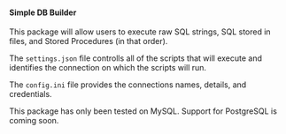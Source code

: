 #### Simple DB Builder

This package will allow users to execute raw SQL strings, SQL stored in files, and Stored Procedures (in that order).

The `settings.json` file controlls all of the scripts that will execute and identifies the connection on which the scripts will run.

The `config.ini` file provides the connections names, details, and credentials.

This package has only been tested on MySQL.  Support for PostgreSQL is coming soon.